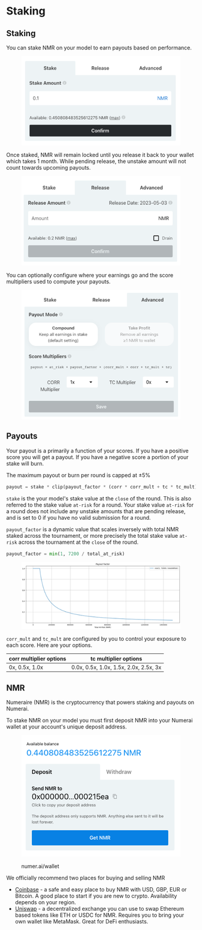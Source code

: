 # Staking

## Staking

You can stake NMR on your model to earn payouts based on performance.

<figure><img src="../.gitbook/assets/image (96).png" alt=""><figcaption></figcaption></figure>

Once staked, NMR will remain locked until you release it back to your wallet which takes 1 month. While pending release, the unstake amount will not count towards upcoming payouts.

<figure><img src="../.gitbook/assets/image (50).png" alt=""><figcaption></figcaption></figure>

You can optionally configure where your earnings go and the score multipliers used to compute your payouts.

<figure><img src="../.gitbook/assets/image (69).png" alt=""><figcaption></figcaption></figure>

## Payouts

Your payout is a primarily a function of your scores. If you have a positive score you will get a payout. If you have a negative score a portion of your stake will burn.

The maximum payout or burn per round is capped at ±5%

```python
payout = stake * clip(payout_factor * (corr * corr_mult + tc * tc_mult), -0.05, 0.05) 
```

`stake` is the your model's stake value at the `close` of the round. This is also referred to the stake value `at-risk` for a round. Your stake value `at-risk` for a round does not include any unstake amounts that are pending release, and is set to 0 if you have no valid submission for a round.

`payout_factor` is a dynamic value that scales inversely with total NMR staked across the tournament, or more precisely the total stake value `at-risk` across the tournament at the `close` of the round.

```python
payout_factor = min(1, 7200 / total_at_risk) 
```

<figure><img src="../.gitbook/assets/image (27).png" alt=""><figcaption></figcaption></figure>

`corr_mult` and `tc_mult` are configured by you to control your exposure to each score. Here are your options.

| corr multiplier options | tc multiplier options                  |
| ----------------------- | -------------------------------------- |
| 0x, 0.5x, 1.0x          | 0.0x, 0.5x, 1.0x, 1.5x, 2.0x, 2.5x, 3x |

## NMR

Numeraire (NMR) is the cryptocurrency that powers staking and payouts on Numerai.&#x20;

To stake NMR on your model you must first deposit NMR into your Numerai wallet at your account's unique deposit address.

<figure><img src="../.gitbook/assets/image (100).png" alt=""><figcaption><p>numer.ai/wallet</p></figcaption></figure>

We officially recommend two places for buying and selling NMR&#x20;

* [Coinbase](https://www.coinbase.com/price/numeraire) - a safe and easy place to buy NMR with USD, GBP, EUR or Bitcoin. A good place to start if you are new to crypto. Availability depends on your region.
* [Uniswap](https://app.uniswap.org/#/swap?outputCurrency=0x1776e1f26f98b1a5df9cd347953a26dd3cb46671) - a decentralized exchange you can use to swap Ethereum based tokens like ETH or USDC for NMR. Requires you to bring your own wallet like MetaMask. Great for DeFi enthusiasts.&#x20;
